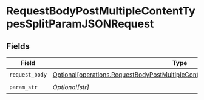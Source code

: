 # RequestBodyPostMultipleContentTypesSplitParamJSONRequest


## Fields

| Field                                                                                                                                                                            | Type                                                                                                                                                                             | Required                                                                                                                                                                         | Description                                                                                                                                                                      |
| -------------------------------------------------------------------------------------------------------------------------------------------------------------------------------- | -------------------------------------------------------------------------------------------------------------------------------------------------------------------------------- | -------------------------------------------------------------------------------------------------------------------------------------------------------------------------------- | -------------------------------------------------------------------------------------------------------------------------------------------------------------------------------- |
| `request_body`                                                                                                                                                                   | [Optional[operations.RequestBodyPostMultipleContentTypesSplitParamApplicationJSON]](undefined/models/operations/requestbodypostmultiplecontenttypessplitparamapplicationjson.md) | :heavy_check_mark:                                                                                                                                                               | N/A                                                                                                                                                                              |
| `param_str`                                                                                                                                                                      | *Optional[str]*                                                                                                                                                                  | :heavy_check_mark:                                                                                                                                                               | N/A                                                                                                                                                                              |